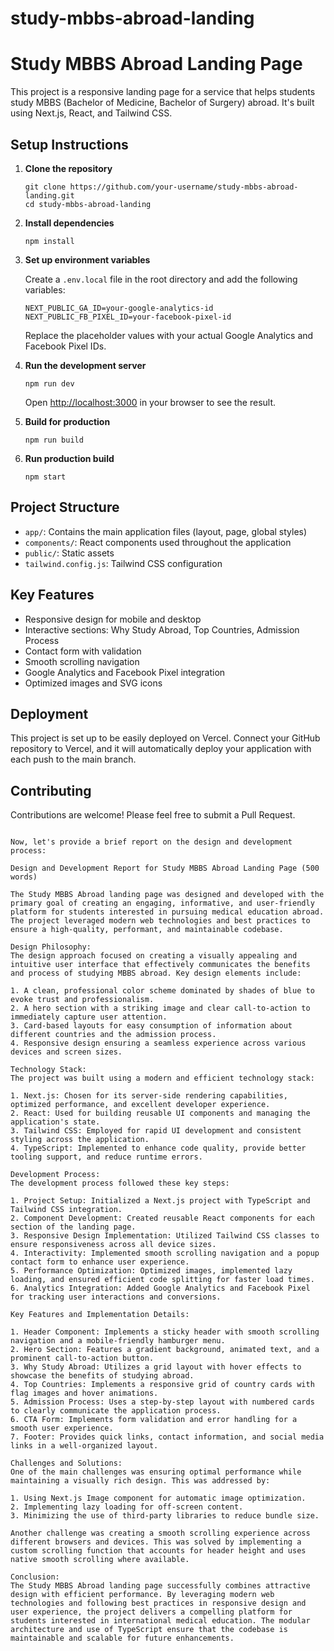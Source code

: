# study-mbbs-abroad-landing

# Study MBBS Abroad Landing Page

This project is a responsive landing page for a service that helps students study MBBS (Bachelor of Medicine, Bachelor of Surgery) abroad. It's built using Next.js, React, and Tailwind CSS.

## Setup Instructions

1. **Clone the repository**

   ```
   git clone https://github.com/your-username/study-mbbs-abroad-landing.git
   cd study-mbbs-abroad-landing
   ```

2. **Install dependencies**

   ```
   npm install
   ```

3. **Set up environment variables**

   Create a `.env.local` file in the root directory and add the following variables:

   ```
   NEXT_PUBLIC_GA_ID=your-google-analytics-id
   NEXT_PUBLIC_FB_PIXEL_ID=your-facebook-pixel-id
   ```

   Replace the placeholder values with your actual Google Analytics and Facebook Pixel IDs.

4. **Run the development server**

   ```
   npm run dev
   ```

   Open [http://localhost:3000](http://localhost:3000) in your browser to see the result.

5. **Build for production**

   ```
   npm run build
   ```

6. **Run production build**

   ```
   npm start
   ```

## Project Structure

- `app/`: Contains the main application files (layout, page, global styles)
- `components/`: React components used throughout the application
- `public/`: Static assets
- `tailwind.config.js`: Tailwind CSS configuration

## Key Features

- Responsive design for mobile and desktop
- Interactive sections: Why Study Abroad, Top Countries, Admission Process
- Contact form with validation
- Smooth scrolling navigation
- Google Analytics and Facebook Pixel integration
- Optimized images and SVG icons

## Deployment

This project is set up to be easily deployed on Vercel. Connect your GitHub repository to Vercel, and it will automatically deploy your application with each push to the main branch.

## Contributing

Contributions are welcome! Please feel free to submit a Pull Request.

```

Now, let's provide a brief report on the design and development process:

Design and Development Report for Study MBBS Abroad Landing Page (500 words)

The Study MBBS Abroad landing page was designed and developed with the primary goal of creating an engaging, informative, and user-friendly platform for students interested in pursuing medical education abroad. The project leveraged modern web technologies and best practices to ensure a high-quality, performant, and maintainable codebase.

Design Philosophy:
The design approach focused on creating a visually appealing and intuitive user interface that effectively communicates the benefits and process of studying MBBS abroad. Key design elements include:

1. A clean, professional color scheme dominated by shades of blue to evoke trust and professionalism.
2. A hero section with a striking image and clear call-to-action to immediately capture user attention.
3. Card-based layouts for easy consumption of information about different countries and the admission process.
4. Responsive design ensuring a seamless experience across various devices and screen sizes.

Technology Stack:
The project was built using a modern and efficient technology stack:

1. Next.js: Chosen for its server-side rendering capabilities, optimized performance, and excellent developer experience.
2. React: Used for building reusable UI components and managing the application's state.
3. Tailwind CSS: Employed for rapid UI development and consistent styling across the application.
4. TypeScript: Implemented to enhance code quality, provide better tooling support, and reduce runtime errors.

Development Process:
The development process followed these key steps:

1. Project Setup: Initialized a Next.js project with TypeScript and Tailwind CSS integration.
2. Component Development: Created reusable React components for each section of the landing page.
3. Responsive Design Implementation: Utilized Tailwind CSS classes to ensure responsiveness across all device sizes.
4. Interactivity: Implemented smooth scrolling navigation and a popup contact form to enhance user experience.
5. Performance Optimization: Optimized images, implemented lazy loading, and ensured efficient code splitting for faster load times.
6. Analytics Integration: Added Google Analytics and Facebook Pixel for tracking user interactions and conversions.

Key Features and Implementation Details:

1. Header Component: Implements a sticky header with smooth scrolling navigation and a mobile-friendly hamburger menu.
2. Hero Section: Features a gradient background, animated text, and a prominent call-to-action button.
3. Why Study Abroad: Utilizes a grid layout with hover effects to showcase the benefits of studying abroad.
4. Top Countries: Implements a responsive grid of country cards with flag images and hover animations.
5. Admission Process: Uses a step-by-step layout with numbered cards to clearly communicate the application process.
6. CTA Form: Implements form validation and error handling for a smooth user experience.
7. Footer: Provides quick links, contact information, and social media links in a well-organized layout.

Challenges and Solutions:
One of the main challenges was ensuring optimal performance while maintaining a visually rich design. This was addressed by:

1. Using Next.js Image component for automatic image optimization.
2. Implementing lazy loading for off-screen content.
3. Minimizing the use of third-party libraries to reduce bundle size.

Another challenge was creating a smooth scrolling experience across different browsers and devices. This was solved by implementing a custom scrolling function that accounts for header height and uses native smooth scrolling where available.

Conclusion:
The Study MBBS Abroad landing page successfully combines attractive design with efficient performance. By leveraging modern web technologies and following best practices in responsive design and user experience, the project delivers a compelling platform for students interested in international medical education. The modular architecture and use of TypeScript ensure that the codebase is maintainable and scalable for future enhancements.
